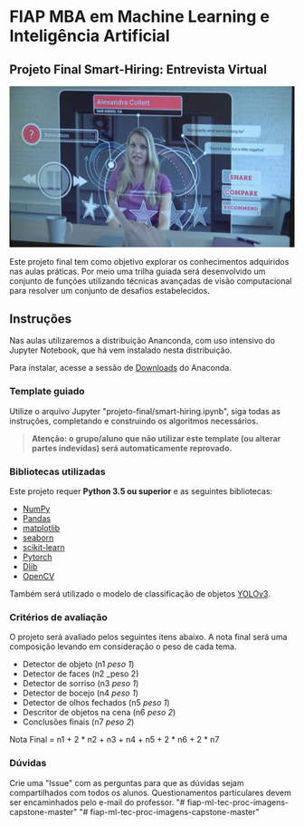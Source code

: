 # FIAP MBA em Machine Learning e Inteligência Artificial

## Projeto Final Smart-Hiring: Entrevista Virtual

<p align="center">
<img src="projeto-final/imagens/smart-hiring.jpg">
</p>

Este projeto final tem como objetivo explorar os conhecimentos adquiridos nas aulas práticas. Por meio uma trilha guiada será desenvolvido um conjunto de funções utilizando técnicas avançadas de visão computacional para resolver um conjunto de desafios estabelecidos.

## Instruções

Nas aulas utilizaremos a distribuição Ananconda, com uso intensivo do Jupyter Notebook, que há vem instalado nesta distribuição.

Para instalar, acesse a sessão de [Downloads](https://www.anaconda.com/download) do Anaconda.

### Template guiado

Utilize o arquivo Jupyter "projeto-final/smart-hiring.ipynb", siga todas as instruções, completando e construindo os algoritmos necessários.

> **Atenção: o grupo/aluno que não utilizar este template (ou alterar partes indevidas) será automaticamente reprovado.**

### Bibliotecas utilizadas

Este projeto requer **Python 3.5 ou superior** e as seguintes bibliotecas:

- [NumPy](http://www.numpy.org/)
- [Pandas](http://pandas.pydata.org/)
- [matplotlib](http://matplotlib.org/)
- [seaborn](http://seaborn.pydata.org/)
- [scikit-learn](http://scikit-learn.org/stable/)
- [Pytorch](https://pytorch.org/)
- [Dlib](http://dlib.net/)
- [OpenCV](https://opencv.org/)

Também será utilizado o modelo de classificação de objetos [YOLOv3](https://pjreddie.com/darknet/yolo/). 

### Critérios de avaliação

O projeto será avaliado pelos seguintes itens abaixo. A nota final será uma composição levando em consideração o peso de cada tema.

- Detector de objeto (n1 _peso 1_)
- Detector de faces (n2 _peso 2)
- Detector de sorriso (n3 _peso 1_)
- Detector de bocejo (n4 _peso 1_)
- Detector de olhos fechados (n5 _peso 1_)
- Descritor de objetos na cena (n6 _peso 2_)
- Conclusões finais (n7 _peso 2_)

Nota Final = n1 + 2 * n2 +  n3 + n4 + n5 + 2 * n6 + 2 * n7

### Dúvidas

Crie uma "Issue" com as perguntas para que as dúvidas sejam compartilhados com todos os alunos. Questionamentos particulares devem ser encaminhados pelo e-mail do professor.
"# fiap-ml-tec-proc-imagens-capstone-master" 
"# fiap-ml-tec-proc-imagens-capstone-master" 
